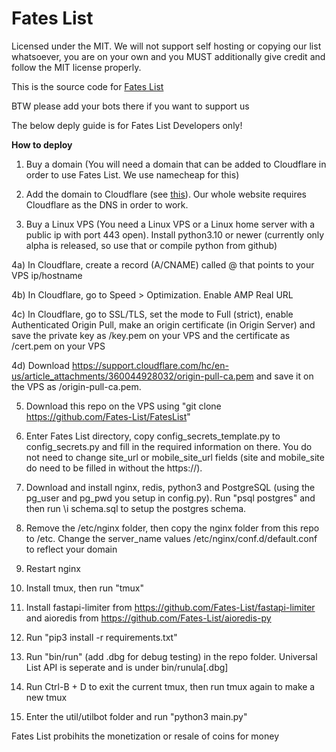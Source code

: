 # Fates List

Licensed under the MIT. We will not support self hosting or copying our list whatsoever, you are on your own and you MUST additionally give credit and follow the MIT license properly.

This is the source code for [Fates List](https://fateslist.xyz)

BTW please add your bots there if you want to support us

The below deply guide is for Fates List Developers only!

**How to deploy**

1. Buy a domain (You will need a domain that can be added to Cloudflare in order to use Fates List. We use namecheap for this)

2. Add the domain to Cloudflare (see [this](https://support.cloudflare.com/hc/en-us/articles/201720164-Creating-a-Cloudflare-account-and-adding-a-website)). Our whole website requires Cloudflare as the DNS in order to work.

3. Buy a Linux VPS (You need a Linux VPS or a Linux home server with a public ip with port 443 open). Install python3.10 or newer (currently only alpha is released, so use that or compile python from github)

 4a) In Cloudflare, create a record (A/CNAME) called @ that points to your VPS ip/hostname

 4b) In Cloudflare, go to Speed > Optimization. Enable AMP Real URL
 
 4c) In Cloudflare, go to SSL/TLS, set the mode to Full (strict), enable Authenticated Origin Pull, make an origin certificate (in Origin Server) and save the private key as /key.pem on your VPS and the certificate as /cert.pem on your VPS
 
 4d) Download https://support.cloudflare.com/hc/en-us/article_attachments/360044928032/origin-pull-ca.pem and save it on the VPS as /origin-pull-ca.pem.

5. Download this repo on the VPS using "git clone https://github.com/Fates-List/FatesList"

6. Enter Fates List directory, copy config_secrets_template.py to config_secrets.py and fill in the required information on there. You do not need to change site_url or mobile_site_url fields (site and mobile_site do need to be filled in without the https://).

7. Download and install nginx, redis, python3 and PostgreSQL (using the pg_user and pg_pwd you setup in config.py). Run "psql postgres" and then run \i schema.sql to setup the postgres schema.

8. Remove the /etc/nginx folder, then copy the nginx folder from this repo to /etc. Change the server_name values /etc/nginx/conf.d/default.conf to reflect your domain

9. Restart nginx

10. Install tmux, then run "tmux"

11. Install fastapi-limiter from https://github.com/Fates-List/fastapi-limiter and aioredis from https://github.com/Fates-List/aioredis-py

12. Run "pip3 install -r requirements.txt"

13. Run "bin/run" (add .dbg for debug testing) in the repo folder. Universal List API is seperate and is under bin/runula[.dbg]

14. Run Ctrl-B + D to exit the current tmux, then run tmux again to make a new tmux

15. Enter the util/utilbot folder and run "python3 main.py"

Fates List probihits the monetization or resale of coins for money
